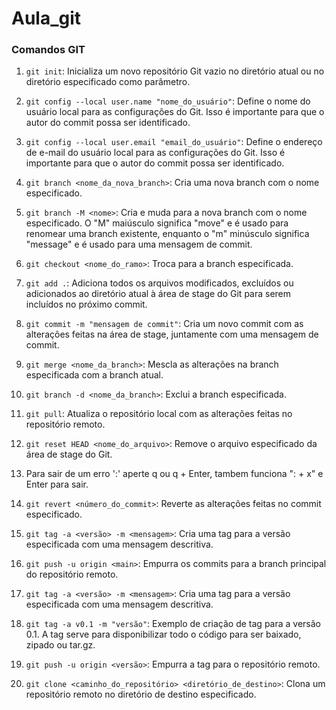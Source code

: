# Aula_git

### Comandos GIT

1. `git init`: Inicializa um novo repositório Git vazio no diretório atual ou no diretório especificado como parâmetro.

2. `git config --local user.name "nome_do_usuário"`: Define o nome do usuário local para as configurações do Git. Isso é importante para que o autor do commit possa ser identificado.

3. `git config --local user.email "email_do_usuário"`: Define o endereço de e-mail do usuário local para as configurações do Git. Isso é importante para que o autor do commit possa ser identificado.

4. `git branch <nome_da_nova_branch>`: Cria uma nova branch com o nome especificado.

5. `git branch -M <nome>`: Cria e muda para a nova branch com o nome especificado. O "M" maiúsculo significa "move" e é usado para renomear uma branch existente, enquanto o "m" minúsculo significa "message" e é usado para uma mensagem de commit.

6. `git checkout <nome_do_ramo>`: Troca para a branch especificada.

7. `git add .`: Adiciona todos os arquivos modificados, excluídos ou adicionados ao diretório atual à área de stage do Git para serem incluídos no próximo commit.

8. `git commit -m "mensagem de commit"`: Cria um novo commit com as alterações feitas na área de stage, juntamente com uma mensagem de commit.

9. `git merge <nome_da_branch>`: Mescla as alterações na branch especificada com a branch atual.

10. `git branch -d <nome_da_branch>`: Exclui a branch especificada.

11. `git pull`: Atualiza o repositório local com as alterações feitas no repositório remoto.

12. `git reset HEAD <nome_do_arquivo>`: Remove o arquivo especificado da área de stage do Git.

13. Para sair de um erro ':' aperte q ou q + Enter, tambem funciona ": + x" e Enter para sair.

14. `git revert <número_do_commit>`: Reverte as alterações feitas no commit especificado.

15. `git tag -a <versão> -m <mensagem>`: Cria uma tag para a versão especificada com uma mensagem descritiva.

16. `git push -u origin <main>`: Empurra os commits para a branch principal do repositório remoto.

17. `git tag -a <versão> -m <mensagem>`: Cria uma tag para a versão especificada com uma mensagem descritiva.

18. `git tag -a v0.1 -m "versão"`: Exemplo de criação de tag para a versão 0.1.
     A tag serve para disponibilizar todo o código para ser baixado, zipado ou tar.gz.

19. `git push -u origin <versão>`: Empurra a tag para o repositório remoto.

20. `git clone <caminho_do_repositório> <diretório_de_destino>`: Clona um repositório remoto no diretório de destino especificado.
